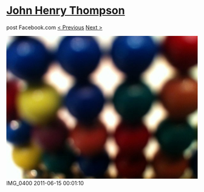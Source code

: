 # [John Henry Thompson](../README.md)
post Facebook.com
[< Previous](2011-06-15-8.md) [Next >](2011-06-15-10.md)

[![](../media/2011-06-15/Magnetic-Balls-IMG_0400.jpg)](../README.md)
IMG_0400
2011-06-15 00:01:10